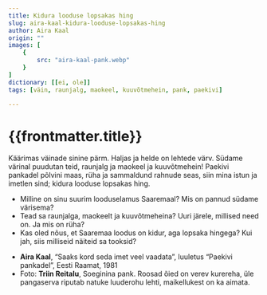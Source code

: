 ```yaml
---
title: Kidura looduse lopsakas hing
slug: aira-kaal-kidura-looduse-lopsakas-hing
author: Aira Kaal
origin: ""
images: [
    {
        src: "aira-kaal-pank.webp"
    }
]
dictionary: [[ei, ole]]
tags: [väin, raunjalg, maokeel, kuuvõtmehein, pank, paekivi]

---
```


<h1 class="story-h1">
    {{frontmatter.title}}
</h1>

Käärimas väinade sinine pärm.
Haljas ja helde on lehtede värv.
Südame värinal puudutan teid,
raunjalg ja maokeel ja kuuvõtmehein!
Paekivi pankadel põlvini maas,
rüha ja sammaldund rahnude seas,
siin mina istun ja imetlen sind;
kidura looduse lopsakas hing.


<story-author :author="frontmatter.author" :origin="frontmatter.origin" />
<!-- <story-dictionary :terms="frontmatter.dictionary" /> -->

<details-wrapper summary="Mõtlemiseks ja arutlemiseks">

- Milline on sinu suurim looduselamus Saaremaal? Mis on pannud südame värisema?
- Tead sa raunjalga, maokeelt ja kuuvõtmeheina? Uuri järele, millised need on. Ja mis on rüha?
- Kas oled nõus, et Saaremaa loodus on kidur, aga lopsaka hingega? Kui jah, siis milliseid näiteid sa tooksid?

</details-wrapper>


<details-wrapper summary="Allikad" class="text-sm" icon="IconSources">

- **Aira Kaal**, “Saaks kord seda imet veel vaadata”, luuletus “Paekivi pankadel”, Eesti Raamat, 1981
- Foto: **Triin Reitalu**, Soeginina pank. Roosad õied on verev kurereha, üle pangaserva riputab natuke luuderohu lehti, maikellukest on ka aimata.

</details-wrapper>
